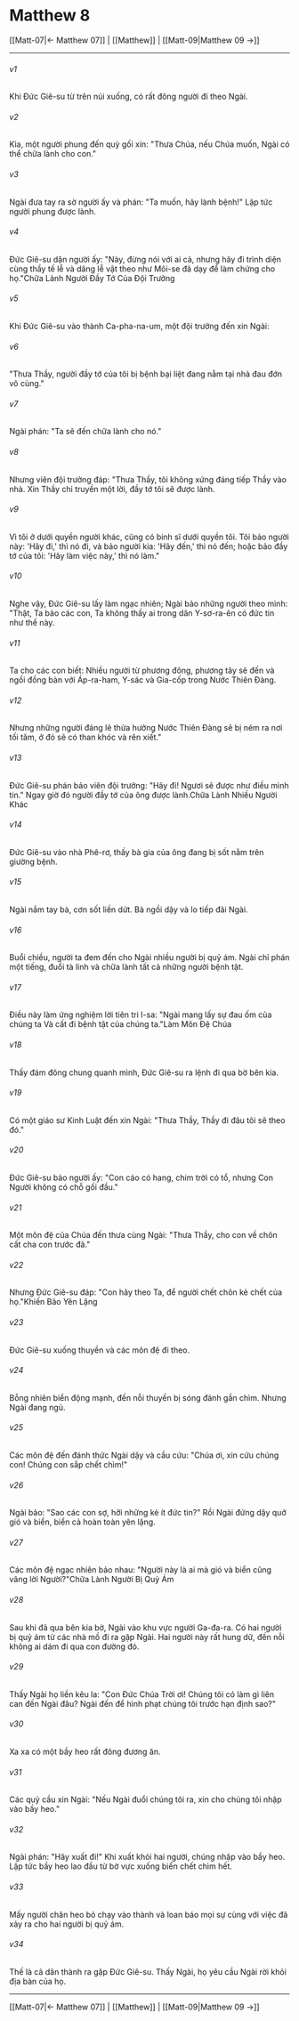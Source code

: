 # Matthew 8

[[Matt-07|← Matthew 07]] | [[Matthew]] | [[Matt-09|Matthew 09 →]]
***



###### v1 
Khi Đức Giê-su từ trên núi xuống, có rất đông người đi theo Ngài. 

###### v2 
Kìa, một người phung đến quỳ gối xin: "Thưa Chúa, nếu Chúa muốn, Ngài có thể chữa lành cho con." 

###### v3 
Ngài đưa tay ra sờ người ấy và phán: "Ta muốn, hãy lành bệnh!" Lập tức người phung được lành. 

###### v4 
Đức Giê-su dặn người ấy: "Này, đừng nói với ai cả, nhưng hãy đi trình diện cùng thầy tế lễ và dâng lễ vật theo như Môi-se đã dạy để làm chứng cho họ."Chữa Lành Người Đầy Tớ Của Đội Trưởng 

###### v5 
Khi Đức Giê-su vào thành Ca-pha-na-um, một đội trưởng đến xin Ngài: 

###### v6 
"Thưa Thầy, người đầy tớ của tôi bị bệnh bại liệt đang nằm tại nhà đau đớn vô cùng." 

###### v7 
Ngài phán: "Ta sẽ đến chữa lành cho nó." 

###### v8 
Nhưng viên đội trưởng đáp: "Thưa Thầy, tôi không xứng đáng tiếp Thầy vào nhà. Xin Thầy chỉ truyền một lời, đầy tớ tôi sẽ được lành. 

###### v9 
Vì tôi ở dưới quyền người khác, cũng có binh sĩ dưới quyền tôi. Tôi bảo người này: 'Hãy đi,' thì nó đi, và bảo người kia: 'Hãy đến,' thì nó đến; hoặc bảo đầy tớ của tôi: 'Hãy làm việc này,' thì nó làm." 

###### v10 
Nghe vậy, Đức Giê-su lấy làm ngạc nhiên; Ngài bảo những người theo mình: "Thật, Ta bảo các con, Ta không thấy ai trong dân Y-sơ-ra-ên có đức tin như thế này. 

###### v11 
Ta cho các con biết: Nhiều người từ phương đông, phương tây sẽ đến và ngồi đồng bàn với Áp-ra-ham, Y-sác và Gia-cốp trong Nước Thiên Đàng. 

###### v12 
Nhưng những người đáng lẽ thừa hưởng Nước Thiên Đàng sẽ bị ném ra nơi tối tăm, ở đó sẽ có than khóc và rên xiết." 

###### v13 
Đức Giê-su phán bảo viên đội trưởng: "Hãy đi! Ngươi sẽ được như điều mình tin." Ngay giờ đó người đầy tớ của ông được lành.Chữa Lành Nhiều Người Khác 

###### v14 
Đức Giê-su vào nhà Phê-rơ, thấy bà gia của ông đang bị sốt nằm trên giường bệnh. 

###### v15 
Ngài nắm tay bà, cơn sốt liền dứt. Bà ngồi dậy và lo tiếp đãi Ngài. 

###### v16 
Buổi chiều, người ta đem đến cho Ngài nhiều người bị quỷ ám. Ngài chỉ phán một tiếng, đuổi tà linh và chữa lành tất cả những người bệnh tật. 

###### v17 
Điều này làm ứng nghiệm lời tiên tri I-sa: "Ngài mang lấy sự đau ốm của chúng ta Và cất đi bệnh tật của chúng ta."Làm Môn Đệ Chúa 

###### v18 
Thấy đám đông chung quanh mình, Đức Giê-su ra lệnh đi qua bờ bên kia. 

###### v19 
Có một giáo sư Kinh Luật đến xin Ngài: "Thưa Thầy, Thầy đi đâu tôi sẽ theo đó." 

###### v20 
Đức Giê-su bảo người ấy: "Con cáo có hang, chim trời có tổ, nhưng Con Người không có chỗ gối đầu." 

###### v21 
Một môn đệ của Chúa đến thưa cùng Ngài: "Thưa Thầy, cho con về chôn cất cha con trước đã." 

###### v22 
Nhưng Đức Giê-su đáp: "Con hãy theo Ta, để người chết chôn kẻ chết của họ."Khiến Bão Yên Lặng 

###### v23 
Đức Giê-su xuống thuyền và các môn đệ đi theo. 

###### v24 
Bỗng nhiên biển động mạnh, đến nỗi thuyền bị sóng đánh gần chìm. Nhưng Ngài đang ngủ. 

###### v25 
Các môn đệ đến đánh thức Ngài dậy và cầu cứu: "Chúa ơi, xin cứu chúng con! Chúng con sắp chết chìm!" 

###### v26 
Ngài bảo: "Sao các con sợ, hỡi những kẻ ít đức tin?" Rồi Ngài đứng dậy quở gió và biển, biển cả hoàn toàn yên lặng. 

###### v27 
Các môn đệ ngạc nhiên bảo nhau: "Người này là ai mà gió và biển cũng vâng lời Người?"Chữa Lành Người Bị Quỷ Ám 

###### v28 
Sau khi đã qua bên kia bờ, Ngài vào khu vực người Ga-đa-ra. Có hai người bị quỷ ám từ các nhà mồ đi ra gặp Ngài. Hai người này rất hung dữ, đến nỗi không ai dám đi qua con đường đó. 

###### v29 
Thấy Ngài họ liền kêu la: "Con Đức Chúa Trời ơi! Chúng tôi có làm gì liên can đến Ngài đâu? Ngài đến để hình phạt chúng tôi trước hạn định sao?" 

###### v30 
Xa xa có một bầy heo rất đông đương ăn. 

###### v31 
Các quỷ cầu xin Ngài: "Nếu Ngài đuổi chúng tôi ra, xin cho chúng tôi nhập vào bầy heo." 

###### v32 
Ngài phán: "Hãy xuất đi!" Khi xuất khỏi hai người, chúng nhập vào bầy heo. Lập tức bầy heo lao đầu từ bờ vực xuống biển chết chìm hết. 

###### v33 
Mấy người chăn heo bỏ chạy vào thành và loan báo mọi sự cùng với việc đã xảy ra cho hai người bị quỷ ám. 

###### v34 
Thế là cả dân thành ra gặp Đức Giê-su. Thấy Ngài, họ yêu cầu Ngài rời khỏi địa bàn của họ.

***
[[Matt-07|← Matthew 07]] | [[Matthew]] | [[Matt-09|Matthew 09 →]]
